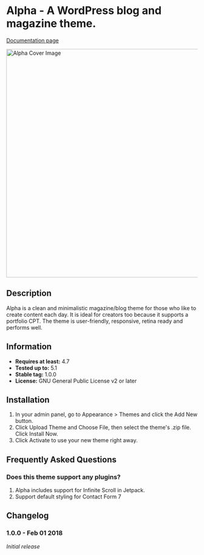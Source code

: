 # Alpha - A WordPress blog and magazine theme.

[Documentation page](https://pineco.de/wordpress/theme-alpha/alpha-theme-documentation/)

<img src="https://pineco.de/wp-content/uploads/2019/01/alpha-wordpress-theme-preview-1-1200x874.png" width="600" alt="Alpha Cover Image">

## Description

Alpha is a clean and minimalistic magazine/blog theme for those who like to create content each day. It is ideal for creators too because it supports a portfolio CPT. The theme is user-friendly, responsive, retina ready and performs well.

## Information

- **Requires at least:** 4.7
- **Tested up to:** 5.1
- **Stable tag:** 1.0.0
- **License:** GNU General Public License v2 or later

## Installation 

1. In your admin panel, go to Appearance > Themes and click the Add New button.
2. Click Upload Theme and Choose File, then select the theme's .zip file. Click Install Now.
3. Click Activate to use your new theme right away.

## Frequently Asked Questions

### Does this theme support any plugins?

1. Alpha includes support for Infinite Scroll in Jetpack.
2. Support default styling for Contact Form 7

## Changelog

### 1.0.0 - Feb 01 2018 ###
_Initial release_